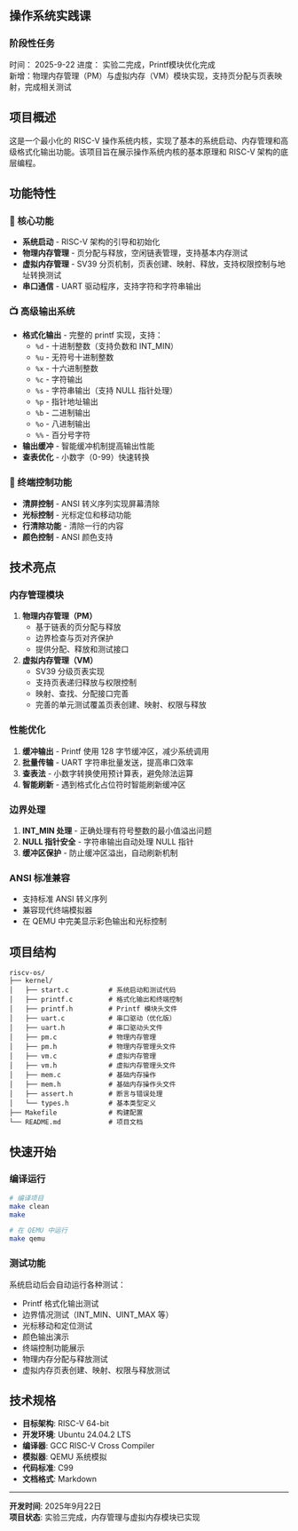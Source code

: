 ## 操作系统实践课
### 阶段性任务
时间： 2025-9-22
进度： 实验二完成，Printf模块优化完成  
新增：物理内存管理（PM）与虚拟内存（VM）模块实现，支持页分配与页表映射，完成相关测试

## 项目概述

这是一个最小化的 RISC-V 操作系统内核，实现了基本的系统启动、内存管理和高级格式化输出功能。该项目旨在展示操作系统内核的基本原理和 RISC-V 架构的底层编程。

## 功能特性

### 🚀 核心功能
- **系统启动** - RISC-V 架构的引导和初始化
- **物理内存管理** - 页分配与释放，空闲链表管理，支持基本内存测试
- **虚拟内存管理** - SV39 分页机制，页表创建、映射、释放，支持权限控制与地址转换测试
- **串口通信** - UART 驱动程序，支持字符和字符串输出

### 📺 高级输出系统
- **格式化输出** - 完整的 printf 实现，支持：
  - `%d` - 十进制整数（支持负数和 INT_MIN）
  - `%u` - 无符号十进制整数
  - `%x` - 十六进制整数
  - `%c` - 字符输出
  - `%s` - 字符串输出（支持 NULL 指针处理）
  - `%p` - 指针地址输出
  - `%b` - 二进制输出
  - `%o` - 八进制输出
  - `%%` - 百分号字符
- **输出缓冲** - 智能缓冲机制提高输出性能
- **查表优化** - 小数字（0-99）快速转换

### 🎨 终端控制功能
- **清屏控制** - ANSI 转义序列实现屏幕清除
- **光标控制** - 光标定位和移动功能
- **行清除功能** - 清除一行的内容
- **颜色控制** - ANSI 颜色支持

## 技术亮点

### 内存管理模块
1. **物理内存管理（PM）**  
   - 基于链表的页分配与释放  
   - 边界检查与页对齐保护  
   - 提供分配、释放和测试接口
2. **虚拟内存管理（VM）**  
   - SV39 分级页表实现  
   - 支持页表递归释放与权限控制  
   - 映射、查找、分配接口完善  
   - 完善的单元测试覆盖页表创建、映射、权限与释放

### 性能优化
1. **缓冲输出** - Printf 使用 128 字节缓冲区，减少系统调用
2. **批量传输** - UART 字符串批量发送，提高串口效率
3. **查表法** - 小数字转换使用预计算表，避免除法运算
4. **智能刷新** - 遇到格式化占位符时智能刷新缓冲区

### 边界处理
1. **INT_MIN 处理** - 正确处理有符号整数的最小值溢出问题
2. **NULL 指针安全** - 字符串输出自动处理 NULL 指针
3. **缓冲区保护** - 防止缓冲区溢出，自动刷新机制

### ANSI 标准兼容
- 支持标准 ANSI 转义序列
- 兼容现代终端模拟器
- 在 QEMU 中完美显示彩色输出和光标控制

## 项目结构

```
riscv-os/
├── kernel/
│   ├── start.c          # 系统启动和测试代码
│   ├── printf.c         # 格式化输出和终端控制
│   ├── printf.h         # Printf 模块头文件
│   ├── uart.c           # 串口驱动（优化版）
│   ├── uart.h           # 串口驱动头文件
│   ├── pm.c             # 物理内存管理
│   ├── pm.h             # 物理内存管理头文件
│   ├── vm.c             # 虚拟内存管理
│   ├── vm.h             # 虚拟内存管理头文件
│   ├── mem.c            # 基础内存操作
│   ├── mem.h            # 基础内存操作头文件
│   ├── assert.h         # 断言与错误处理
│   └── types.h          # 基本类型定义
├── Makefile             # 构建配置
└── README.md            # 项目文档
```

## 快速开始

### 编译运行
```bash
# 编译项目
make clean
make

# 在 QEMU 中运行
make qemu
```

### 测试功能
系统启动后会自动运行各种测试：
- Printf 格式化输出测试
- 边界情况测试（INT_MIN、UINT_MAX 等）
- 光标移动和定位测试
- 颜色输出演示
- 终端控制功能展示
- 物理内存分配与释放测试
- 虚拟内存页表创建、映射、权限与释放测试

## 技术规格

- **目标架构**: RISC-V 64-bit
- **开发环境**: Ubuntu 24.04.2 LTS
- **编译器**: GCC RISC-V Cross Compiler
- **模拟器**: QEMU 系统模拟
- **代码标准**: C99
- **文档格式**: Markdown

---

**开发时间**: 2025年9月22日  
**项目状态**: 实验三完成，内存管理与虚拟内存模块已实现  